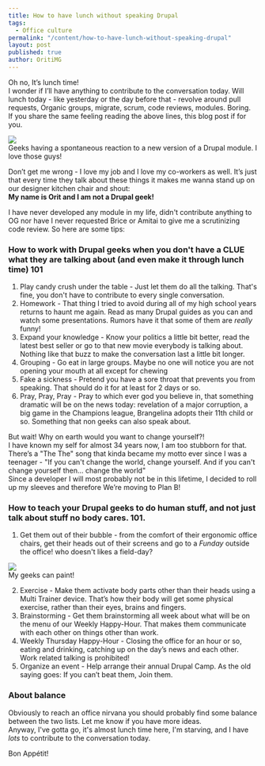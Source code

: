 ```yaml
---
title: How to have lunch without speaking Drupal
tags:
  - Office culture
permalink: "/content/how-to-have-lunch-without-speaking-drupal"
layout: post
published: true
author: OritiMG
---
```


Oh no, It’s lunch time!  
I wonder if I’ll have anything to contribute to the conversation today. Will lunch today - like yesterday or the day before that - revolve around pull requests, Organic groups, migrate, scrum, code reviews, modules. Boring.  
If you share the same feeling reading the above lines, this blog post if for you.

<div class="thumbnail">
  <img src="{{BASE_PATH}}/assets/images/posts/lunch/photo1.jpg" />
  <div class="caption">Geeks having a spontaneous reaction to a new version of a Drupal module. I love those guys!</div>
</div>

Don’t get me wrong - I love my job and I love my co-workers as well. It’s just that every time they talk about these things it makes me wanna stand up on our designer kitchen chair and shout:  
<strong>My name is Orit and I am not a Drupal geek!</strong>

I have never developed any module in my life, didn't contribute anything to OG nor have I never requested Brice or Amitai to give me a scrutinizing code review. So here are some tips:

<!-- more -->

### How to work with Drupal geeks when you don't have a CLUE what they are talking about  (and even make it through lunch time) 101

1. Play candy crush under the table - Just let them do all the talking. That's fine, you don't have to contribute to every single conversation.
2. Homework - That thing I tried to avoid during all of my high school years returns to haunt me again. Read as many Drupal guides as you can and watch some presentations. Rumors have it that some of them are <em>really</em> funny!
3. Expand your knowledge - Know your politics a little bit better, read the latest best seller or go to that new movie everybody is talking about. Nothing like that buzz to make the conversation last a little bit longer.
4. Grouping - Go eat in large groups. Maybe no one will notice you are not opening your mouth at all except for chewing
5. Fake a sickness - Pretend you have a sore throat that prevents you from speaking. That should do it for at least for 2 days or so.
6. Pray, Pray, Pray - Pray to which ever god you believe in, that something dramatic will be on the news today: revelation of a major corruption, a big game in the Champions league, Brangelina adopts their 11th child or so. Something that non geeks can also speak about.

But wait! Why on earth would you want to change yourself?!  
I have known my self for almost 34 years now, I am too stubborn for that. There’s a "The The" song that kinda became my motto ever since I was a teenager - "If you can't change the world, change yourself. And if you can't change yourself then... change the world"  
Since a developer I will most probably not be in this lifetime, I decided to roll up my sleeves and therefore We’re moving to Plan B!

### How to teach your Drupal geeks to do human stuff, and not just talk about stuff no body cares. 101.

1. Get them out of their bubble - from the comfort of their ergonomic office chairs, get their heads out of their screens and go to a <em>Funday</em> outside the office!  who doesn't likes a field-day?
<div class="thumbnail">
  <img src="{{BASE_PATH}}/assets/images/posts/lunch/photo2.jpg" />
  <div class="caption">My geeks can paint!</div>
</div>

2. Exercise - Make them activate body parts other than their heads using a Multi Trainer device. That’s how their body will get some physical exercise, rather than their eyes, brains and fingers.
3. Brainstorming - Get them brainstorming all week about what will be on the menu of our Weekly Happy-Hour. That makes them communicate with each other on things other than work.
4. Weekly Thursday Happy-Hour - Closing the office for an hour or so, eating and drinking, catching up on the day’s news and each other. Work related talking is prohibited!
5. Organize an event - Help arrange their annual Drupal Camp. As the old saying goes: If you can’t beat them, Join them.

### About balance
Obviously to reach an office nirvana you should probably find some balance between the two lists. Let me know if you have more ideas.  
Anyway, I've gotta go, it's almost lunch time here, I'm starving, and I have <em>lots</em> to contribute to the conversation today.

Bon Appétit!
